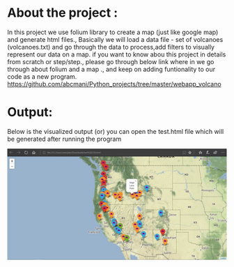 # About the project :
In this project we use folium library to create a map (just like google map) and generate html files.,
Basically we will load a data file - set of volcanoes (volcanoes.txt) and go through the data to process,add filters
to visually represent our data on a map. if you want to know abou this project in details from scratch or step/step., please go through below link where in  we go through about folium and a map ., and keep on adding funtionality to our code as a new program.
https://github.com/abcmani/Python_projects/tree/master/webapp_volcano


 
# Output:
Below is the visualized output (or) you can open the test.html file which will be generated after running the program

![OUTPUT](Output.jpg?raw=true "OUTPUT")
